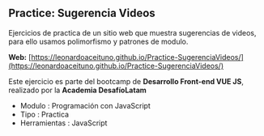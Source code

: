 ## Practice: Sugerencia Videos 
Ejercicios de practica de un sitio web que muestra sugerencias de videos, para ello usamos polimorfismo y patrones de modulo.

**Web:** [https://leonardoaceituno.github.io/Practice-SugerenciaVideos/](https://leonardoaceituno.github.io/Practice-SugerenciaVideos/)

Este ejercicio es parte del bootcamp de **Desarrollo Front-end VUE JS**, realizado por la **Academia DesafíoLatam**

- Modulo : Programación con JavaScript
- Tipo 	: Practica
- Herramientas : JavaScript
